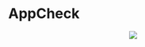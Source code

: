 # AppCheck
<div align=center>
	<img src="https://capsule-render.vercel.app/api?type=waving&color=&height=200&section=header&text=수강신청%20확인어플&fontSize=70" />	
